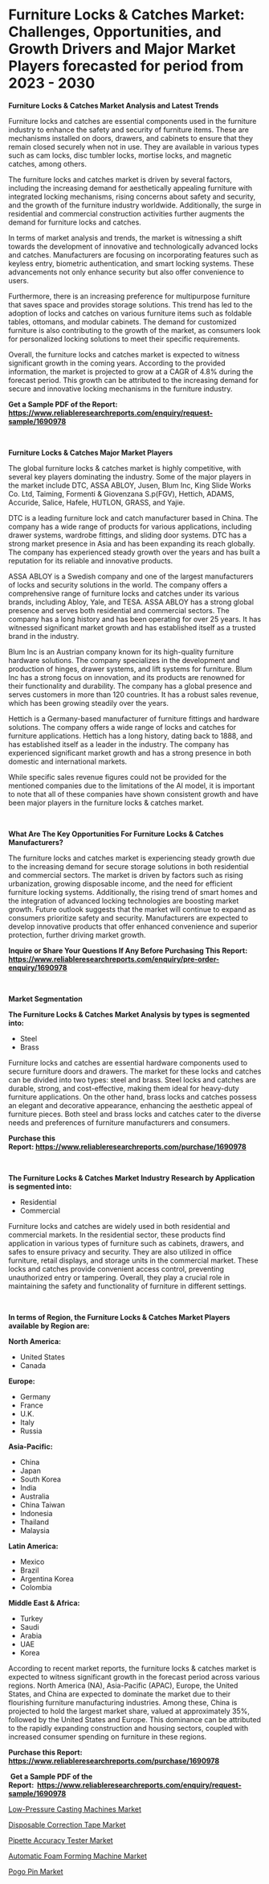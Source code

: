 <p><h1>Furniture Locks & Catches Market: Challenges, Opportunities, and Growth Drivers and Major Market Players forecasted for period from 2023 - 2030</h1></p><p><strong>Furniture Locks & Catches Market Analysis and Latest Trends</strong></p>
<p><p>Furniture locks and catches are essential components used in the furniture industry to enhance the safety and security of furniture items. These are mechanisms installed on doors, drawers, and cabinets to ensure that they remain closed securely when not in use. They are available in various types such as cam locks, disc tumbler locks, mortise locks, and magnetic catches, among others.</p><p>The furniture locks and catches market is driven by several factors, including the increasing demand for aesthetically appealing furniture with integrated locking mechanisms, rising concerns about safety and security, and the growth of the furniture industry worldwide. Additionally, the surge in residential and commercial construction activities further augments the demand for furniture locks and catches.</p><p>In terms of market analysis and trends, the market is witnessing a shift towards the development of innovative and technologically advanced locks and catches. Manufacturers are focusing on incorporating features such as keyless entry, biometric authentication, and smart locking systems. These advancements not only enhance security but also offer convenience to users.</p><p>Furthermore, there is an increasing preference for multipurpose furniture that saves space and provides storage solutions. This trend has led to the adoption of locks and catches on various furniture items such as foldable tables, ottomans, and modular cabinets. The demand for customized furniture is also contributing to the growth of the market, as consumers look for personalized locking solutions to meet their specific requirements.</p><p>Overall, the furniture locks and catches market is expected to witness significant growth in the coming years. According to the provided information, the market is projected to grow at a CAGR of 4.8% during the forecast period. This growth can be attributed to the increasing demand for secure and innovative locking mechanisms in the furniture industry.</p></p>
<p><strong>Get a Sample PDF of the Report:&nbsp; <a href="https://www.reliableresearchreports.com/enquiry/request-sample/1690978">https://www.reliableresearchreports.com/enquiry/request-sample/1690978</a></strong></p>
<p>&nbsp;</p>
<p><strong>Furniture Locks & Catches Major Market Players</strong></p>
<p><p>The global furniture locks & catches market is highly competitive, with several key players dominating the industry. Some of the major players in the market include DTC, ASSA ABLOY, Jusen, Blum Inc, King Slide Works Co. Ltd, Taiming, Formenti & Giovenzana S.p(FGV), Hettich, ADAMS, Accuride, Salice, Hafele, HUTLON, GRASS, and Yajie.</p><p>DTC is a leading furniture lock and catch manufacturer based in China. The company has a wide range of products for various applications, including drawer systems, wardrobe fittings, and sliding door systems. DTC has a strong market presence in Asia and has been expanding its reach globally. The company has experienced steady growth over the years and has built a reputation for its reliable and innovative products.</p><p>ASSA ABLOY is a Swedish company and one of the largest manufacturers of locks and security solutions in the world. The company offers a comprehensive range of furniture locks and catches under its various brands, including Abloy, Yale, and TESA. ASSA ABLOY has a strong global presence and serves both residential and commercial sectors. The company has a long history and has been operating for over 25 years. It has witnessed significant market growth and has established itself as a trusted brand in the industry.</p><p>Blum Inc is an Austrian company known for its high-quality furniture hardware solutions. The company specializes in the development and production of hinges, drawer systems, and lift systems for furniture. Blum Inc has a strong focus on innovation, and its products are renowned for their functionality and durability. The company has a global presence and serves customers in more than 120 countries. It has a robust sales revenue, which has been growing steadily over the years.</p><p>Hettich is a Germany-based manufacturer of furniture fittings and hardware solutions. The company offers a wide range of locks and catches for furniture applications. Hettich has a long history, dating back to 1888, and has established itself as a leader in the industry. The company has experienced significant market growth and has a strong presence in both domestic and international markets.</p><p>While specific sales revenue figures could not be provided for the mentioned companies due to the limitations of the AI model, it is important to note that all of these companies have shown consistent growth and have been major players in the furniture locks & catches market.</p></p>
<p>&nbsp;</p>
<p><strong>What Are The Key Opportunities For Furniture Locks & Catches Manufacturers?</strong></p>
<p><p>The furniture locks and catches market is experiencing steady growth due to the increasing demand for secure storage solutions in both residential and commercial sectors. The market is driven by factors such as rising urbanization, growing disposable income, and the need for efficient furniture locking systems. Additionally, the rising trend of smart homes and the integration of advanced locking technologies are boosting market growth. Future outlook suggests that the market will continue to expand as consumers prioritize safety and security. Manufacturers are expected to develop innovative products that offer enhanced convenience and superior protection, further driving market growth.</p></p>
<p><strong>Inquire or Share Your Questions If Any Before Purchasing This Report: <a href="https://www.reliableresearchreports.com/enquiry/pre-order-enquiry/1690978">https://www.reliableresearchreports.com/enquiry/pre-order-enquiry/1690978</a></strong></p>
<p>&nbsp;</p>
<p><strong>Market Segmentation</strong></p>
<p><strong>The Furniture Locks & Catches Market Analysis by types is segmented into:</strong></p>
<p><ul><li>Steel</li><li>Brass</li></ul></p>
<p><p>Furniture locks and catches are essential hardware components used to secure furniture doors and drawers. The market for these locks and catches can be divided into two types: steel and brass. Steel locks and catches are durable, strong, and cost-effective, making them ideal for heavy-duty furniture applications. On the other hand, brass locks and catches possess an elegant and decorative appearance, enhancing the aesthetic appeal of furniture pieces. Both steel and brass locks and catches cater to the diverse needs and preferences of furniture manufacturers and consumers.</p></p>
<p><strong>Purchase this Report:&nbsp;<a href="https://www.reliableresearchreports.com/purchase/1690978">https://www.reliableresearchreports.com/purchase/1690978</a></strong></p>
<p>&nbsp;</p>
<p><strong>The Furniture Locks & Catches Market Industry Research by Application is segmented into:</strong></p>
<p><ul><li>Residential</li><li>Commercial</li></ul></p>
<p><p>Furniture locks and catches are widely used in both residential and commercial markets. In the residential sector, these products find application in various types of furniture such as cabinets, drawers, and safes to ensure privacy and security. They are also utilized in office furniture, retail displays, and storage units in the commercial market. These locks and catches provide convenient access control, preventing unauthorized entry or tampering. Overall, they play a crucial role in maintaining the safety and functionality of furniture in different settings.</p></p>
<p>&nbsp;</p>
<p><strong>In terms of Region, the Furniture Locks & Catches Market Players available by Region are:</strong></p>
<p>
    <p> <strong> North America: </strong>
        <ul>
            <li>United States</li>
            <li>Canada</li>
        </ul>
        </p> 
    <p> <strong> Europe: </strong>
        <ul>
            <li>Germany</li>
            <li>France</li>
            <li>U.K.</li>
            <li>Italy</li>
            <li>Russia</li>
        </ul>
        </p> 
    <p> <strong> Asia-Pacific: </strong>
        <ul>
            <li>China</li>
            <li>Japan</li>
            <li>South Korea</li>
            <li>India</li>
            <li>Australia</li>
            <li>China Taiwan</li>
            <li>Indonesia</li>
            <li>Thailand</li>
            <li>Malaysia</li>
        </ul>
        </p> 
    <p> <strong> Latin America: </strong>
        <ul>
            <li>Mexico</li>
            <li>Brazil</li>
            <li>Argentina Korea</li>
            <li>Colombia</li>
        </ul>
        </p> 
    <p> <strong> Middle East & Africa: </strong>
        <ul>
            <li>Turkey</li>
            <li>Saudi</li>
            <li>Arabia</li>
            <li>UAE</li>
            <li>Korea</li>
        </ul>
    </p>
    </p>
<p><p>According to recent market reports, the furniture locks & catches market is expected to witness significant growth in the forecast period across various regions. North America (NA), Asia-Pacific (APAC), Europe, the United States, and China are expected to dominate the market due to their flourishing furniture manufacturing industries. Among these, China is projected to hold the largest market share, valued at approximately 35%, followed by the United States and Europe. This dominance can be attributed to the rapidly expanding construction and housing sectors, coupled with increased consumer spending on furniture in these regions.</p></p>
<p><strong>Purchase this Report: <a href="https://www.reliableresearchreports.com/purchase/1690978">https://www.reliableresearchreports.com/purchase/1690978</a></strong></p>
<p>&nbsp;<strong>Get a Sample PDF of the Report:&nbsp;&nbsp;<a href="https://www.reliableresearchreports.com/enquiry/request-sample/1690978">https://www.reliableresearchreports.com/enquiry/request-sample/1690978</a></strong></p>
<p><strong></strong></p>
<p><p><a href="https://medium.com/@stand.tough.park/low-pressure-casting-machines-market-size-market-outlook-and-market-forecast-2023-to-2030-b0c948c8a07b">Low-Pressure Casting Machines Market</a></p><p><a href="https://www.linkedin.com/pulse/disposable-correction-tape-market-share-amp-new-trends-analysis-zfcce/">Disposable Correction Tape Market</a></p><p><a href="https://www.linkedin.com/pulse/pipette-accuracy-tester-market-share-amp-new-trends-analysis-1bkqe/">Pipette Accuracy Tester Market</a></p><p><a href="https://medium.com/@press.bell.sigh/automatic-foam-forming-machine-market-the-key-to-successful-business-strategy-forecast-till-2030-aa1c20544863">Automatic Foam Forming Machine Market</a></p><p><a href="https://www.linkedin.com/pulse/decoding-pogo-pin-market-deep-dive-latest-trends-segmentation-vvr6e/">Pogo Pin Market</a></p></p>